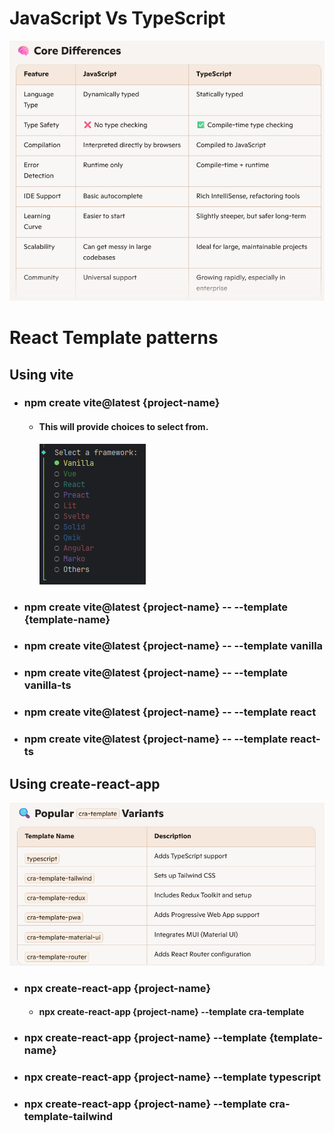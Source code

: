 # JavaScript Vs TypeScript

![img_2.png](img_2.png)

# React Template patterns

## Using vite
- ### npm create vite@latest {project-name}
  - #### This will provide choices to select from.
    ![img.png](img.png)

- ### npm create vite@latest {project-name} -- --template {template-name}

- ### npm create vite@latest {project-name} -- --template vanilla

- ### npm create vite@latest {project-name} -- --template vanilla-ts

- ### npm create vite@latest {project-name} -- --template react

- ### npm create vite@latest {project-name} -- --template react-ts

## Using create-react-app

![img_1.png](img_1.png)

- ### npx create-react-app {project-name}
  - #### npx create-react-app {project-name} --template cra-template

- ### npx create-react-app {project-name} --template {template-name}

- ### npx create-react-app {project-name} --template typescript

- ### npx create-react-app {project-name} --template cra-template-tailwind
